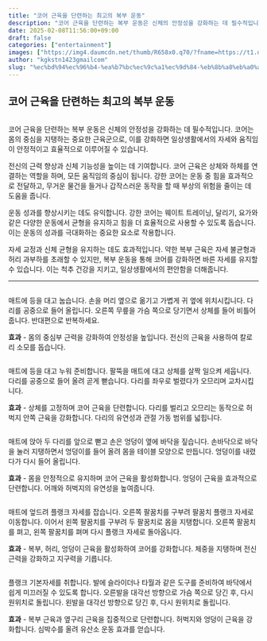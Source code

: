 ```yaml
---
title: "코어 근육을 단련하는 최고의 복부 운동"
description: "코어 근육을 단련하는 복부 운동은 신체의 안정성을 강화하는 데 필수적입니다. 코어는 몸의 중심을 지탱하는 중요한 근육군으로, 이를 강화하면 일상생활에서의 자세와 움직임이 안정적이고 효율적으로 이루어질 수 있습니다."
date: 2025-02-08T11:56:00+09:00
draft: false
categories: ["entertainment"]
images: ["https://img4.daumcdn.net/thumb/R658x0.q70/?fname=https://t1.daumcdn.net/news/202502/07/tenbody/20250207173014243itvu.jpg", "https://t1.daumcdn.net/news/202502/07/tenbody/20250207173014515mklb.gif", "https://t1.daumcdn.net/news/202502/07/tenbody/20250207173014858kzjr.gif", "https://t1.daumcdn.net/news/202502/07/tenbody/20250207173015188zval.gif", "https://t1.daumcdn.net/news/202502/07/tenbody/20250207173015571tjzq.gif"]
author: "kgkstn1423gmailcom"
slug: "%ec%bd%94%ec%96%b4-%ea%b7%bc%ec%9c%a1%ec%9d%84-%eb%8b%a8%eb%a0%a8%ed%95%98%eb%8a%94-%ec%b5%9c%ea%b3%a0%ec%9d%98-%eb%b3%b5%eb%b6%80-%ec%9a%b4%eb%8f%99"
---
```


<h2 >코어 근육을 단련하는 최고의 복부 운동</h2> <figure ><img src="https://img4.daumcdn.net/thumb/R658x0.q70/?fname=https://t1.daumcdn.net/news/202502/07/tenbody/20250207173014243itvu.jpg" alt=""/></figure> <p>코어 근육을 단련하는 복부 운동은 신체의 안정성을 강화하는 데 필수적입니다. 코어는 몸의 중심을 지탱하는 중요한 근육군으로, 이를 강화하면 일상생활에서의 자세와 움직임이 안정적이고 효율적으로 이루어질 수 있습니다.</p> <p>전신의 근력 향상과 신체 기능성을 높이는 데 기여합니다. 코어 근육은 상체와 하체를 연결하는 역할을 하며, 모든 움직임의 중심이 됩니다. 강한 코어는 운동 중 힘을 효과적으로 전달하고, 무거운 물건을 들거나 갑작스러운 동작을 할 때 부상의 위험을 줄이는 데 도움을 줍니다.</p> <p>운동 성과를 향상시키는 데도 유익합니다. 강한 코어는 웨이트 트레이닝, 달리기, 요가와 같은 다양한 운동에서 균형을 유지하고 힘을 더 효율적으로 사용할 수 있도록 돕습니다. 이는 운동의 성과를 극대화하는 중요한 요소로 작용합니다.</p> <p>자세 교정과 신체 균형을 유지하는 데도 효과적입니다. 약한 복부 근육은 자세 불균형과 허리 과부하를 초래할 수 있지만, 복부 운동을 통해 코어를 강화하면 바른 자세를 유지할 수 있습니다. 이는 척추 건강을 지키고, 일상생활에서의 편안함을 더해줍니다.</p> <hr /> <figure ><img src="https://t1.daumcdn.net/news/202502/07/tenbody/20250207173014515mklb.gif" alt=""/></figure> <p>매트에 등을 대고 눕습니다. 손을 머리 옆으로 옮기고 가볍게 귀 옆에 위치시킵니다. 다리를 공중으로 들어 올립니다. 오른쪽 무릎을 가슴 쪽으로 당기면서 상체를 들어 비틀어줍니다. 반대편으로 반복하세요.</p> <p><strong>효과</strong> - 몸의 중심부 근력을 강화하여 안정성을 높입니다. 전신의 근육을 사용하여 칼로리 소모를 돕습니다.</p> <figure ><img src="https://t1.daumcdn.net/news/202502/07/tenbody/20250207173014858kzjr.gif" alt=""/></figure> <p>매트에 등을 대고 누워 준비합니다. 팔뚝을 매트에 대고 상체를 살짝 일으켜 세웁니다. 다리를 공중으로 들어 올려 곧게 뻗습니다. 다리를 좌우로 벌렸다가 오므리며 교차시킵니다.</p> <p><strong>효과</strong> - 상체를 고정하며 코어 근육을 단련합니다. 다리를 벌리고 오므리는 동작으로 허벅지 안쪽 근육을 강화합니다. 다리의 유연성과 관절 가동 범위를 넓힙니다.</p> <figure ><img src="https://t1.daumcdn.net/news/202502/07/tenbody/20250207173015188zval.gif" alt=""/></figure> <p>매트에 앉아 두 다리를 앞으로 뻗고 손은 엉덩이 옆에 바닥을 짚습니다. 손바닥으로 바닥을 눌러 지탱하면서 엉덩이를 들어 올려 몸을 테이블 모양으로 만듭니다. 엉덩이를 내렸다가 다시 들어 올립니다.</p> <p><strong>효과</strong> - 몸을 안정적으로 유지하며 코어 근육을 활성화합니다. 엉덩이 근육을 효과적으로 단련합니다. 어깨와 허벅지의 유연성을 높여줍니다.</p> <figure ><img src="https://t1.daumcdn.net/news/202502/07/tenbody/20250207173015571tjzq.gif" alt=""/></figure> <p>매트에 엎드려 플랭크 자세를 잡습니다. 오른쪽 팔꿈치를 구부려 팔꿈치 플랭크 자세로 이동합니다. 이어서 왼쪽 팔꿈치를 구부려 두 팔꿈치로 몸을 지탱합니다. 오른쪽 팔꿈치를 펴고, 왼쪽 팔꿈치를 펴며 다시 플랭크 자세로 돌아옵니다.</p> <p><strong>효과</strong> - 복부, 허리, 엉덩이 근육을 활성화하여 코어를 강화합니다. 체중을 지탱하며 전신 근력을 강화하고 지구력을 기릅니다.</p> <figure ><img src="https://t1.daumcdn.net/news/202502/07/tenbody/20250207173015957auhb.gif" alt=""/></figure> <p>플랭크 기본자세를 취합니다. 발에 슬라이더나 타월과 같은 도구를 준비하여 바닥에서 쉽게 미끄러질 수 있도록 합니다. 오른발을 대각선 방향으로 가슴 쪽으로 당긴 후, 다시 원위치로 돌립니다. 왼발을 대각선 방향으로 당긴 후, 다시 원위치로 돌립니다.</p> <p><strong>효과</strong> - 복부 근육과 옆구리 근육을 집중적으로 단련합니다. 허벅지와 엉덩이 근육을 강화합니다. 심박수를 올려 유산소 운동 효과를 얻습니다.</p>